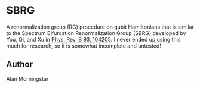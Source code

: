 # SBRG
A renormalization group (RG) procedure on qubit Hamiltonians that is similar to the Spectrum Bifurcation Renormalization Group (SBRG) developed by You, Qi, and Xu in [Phys. Rev. B 93, 104205](https://arxiv.org/abs/1508.03635). I never ended up using this much for research, so it is somewhat incomplete and untested!

## Author
Alan Morningstar
